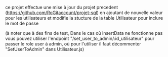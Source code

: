 ce projet effectue une mise à jour du projet precedent (https://github.com/RoGitaccount/projet-sql) en ajoutant de nouvelle
valeur pour les utilisateurs et modifie la stucture de la table Utilisateur pour inclure le mot de passe 

(à noter que à des fins de test, Dans le cas où insertData ne fonctionne pas vous pouvez utiliser l'endpoint
"/set_user_to_admin/:id_utilisateur" pour passer le role user à admin, où pour l'utiliser il faut décommenter
"SetUserToAdmin" dans Utilisateur.js)

